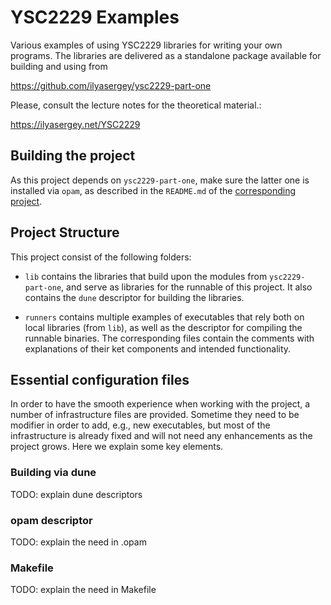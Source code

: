 # YSC2229 Examples

Various examples of using YSC2229 libraries for writing your own
programs. The libraries are delivered as a standalone package
available for building and using from

https://github.com/ilyasergey/ysc2229-part-one

Please, consult the lecture notes for the theoretical material.:

https://ilyasergey.net/YSC2229

## Building the project

As this project depends on `ysc2229-part-one`, make sure the latter
one is installed via `opam`, as described in the `README.md` of the
[corresponding project](https://github.com/ilyasergey/ysc2229-part-one).

## Project Structure 

This project consist of the following folders:

* `lib` contains the libraries that build upon the modules from
  `ysc2229-part-one`, and serve as libraries for the runnable of this
  project. It also contains the `dune` descriptor for building the
  libraries.

* `runners` contains multiple examples of executables that rely both
  on local libraries (from `lib`), as well as the descriptor for
  compiling the runnable binaries. The corresponding files contain the
  comments with explanations of their ket components and intended
  functionality.

## Essential configuration files

In order to have the smooth experience when working with the project,
a number of infrastructure files are provided. Sometime they need to
be modifier in order to add, e.g., new executables, but most of the
infrastructure is already fixed and will not need any enhancements as
the project grows. Here we explain some key elements.

### Building via dune

TODO: explain dune descriptors

### opam descriptor

TODO: explain the need in .opam

### Makefile

TODO: explain the need in Makefile

